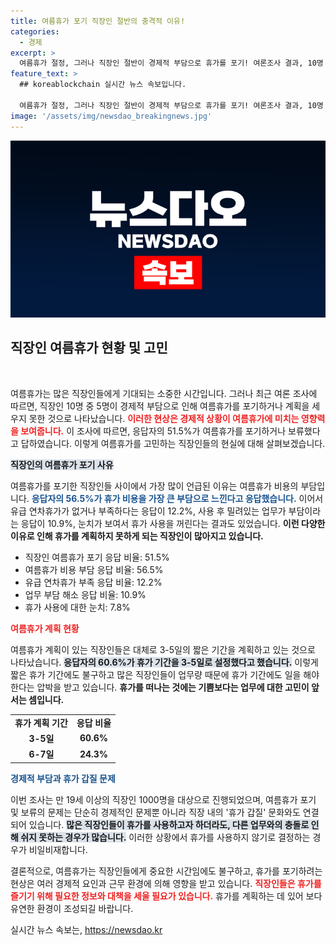 ```yaml
---
title: 여름휴가 포기 직장인 절반의 충격적 이유!
categories:
  - 경제
excerpt: >
  여름휴가 절정, 그러나 직장인 절반이 경제적 부담으로 휴가를 포기! 여론조사 결과, 10명 중 5명이 비용과 업무 부담으로 계획을 세우지 못했다고 전해져. 휴가 갑질의 실태도 드러나 충격을 안긴다.
feature_text: >
  ## koreablockchain 실시간 뉴스 속보입니다.

  여름휴가 절정, 그러나 직장인 절반이 경제적 부담으로 휴가를 포기! 여론조사 결과, 10명 중 5명이 비용과 업무 부담으로 계획을 세우지 못했다고 전해져. 휴가 갑질의 실태도 드러나 충격을 안긴다.
image: '/assets/img/newsdao_breakingnews.jpg'
---
```


<p><img src="/assets/img/newsdao_breakingnews.jpg" alt="koreablockchain 속보" /></p>

<h2 data-ke-size="size26">직장인 여름휴가 현황 및 고민</h2>

<p data-ke-size="size16">&nbsp;</p>

<p>여름휴가는 많은 직장인들에게 기대되는 소중한 시간입니다. 그러나 최근 여론 조사에 따르면, 직장인 10명 중 5명이 경제적 부담으로 인해 여름휴가를 포기하거나 계획을 세우지 못한 것으로 나타났습니다. <b><span style="color: #ee2323;">이러한 현상은 경제적 상황이 여름휴가에 미치는 영향력을 보여줍니다.</span></b> 이 조사에 따르면, 응답자의 51.5%가 여름휴가를 포기하거나 보류했다고 답하였습니다. 이렇게 여름휴가를 고민하는 직장인들의 현실에 대해 살펴보겠습니다.</p>

<p><b><span style="background-color: #21538527;">직장인의 여름휴가 포기 사유</span></b></p>

<p>여름휴가를 포기한 직장인들 사이에서 가장 많이 언급된 이유는 여름휴가 비용의 부담입니다. <b><span style="color: #1a5490;">응답자의 56.5%가 휴가 비용을 가장 큰 부담으로 느낀다고 응답했습니다.</span></b> 이어서 유급 연차휴가가 없거나 부족하다는 응답이 12.2%, 사용 후 밀려있는 업무가 부담이라는 응답이 10.9%, 눈치가 보여서 휴가 사용을 꺼린다는 결과도 있었습니다. <b>이런 다양한 이유로 인해 휴가를 계획하지 못하게 되는 직장인이 많아지고 있습니다.</b></p>

<ul>
<li>직장인 여름휴가 포기 응답 비율: 51.5%</li>
<li>여름휴가 비용 부담 응답 비율: 56.5%</li>
<li>유급 연차휴가 부족 응답 비율: 12.2%</li>
<li>업무 부담 해소 응답 비율: 10.9%</li>
<li>휴가 사용에 대한 눈치: 7.8%</li>
</ul>

<p><b><span style="color: #ee2323;">여름휴가 계획 현황</span></b></p>

<p>여름휴가 계획이 있는 직장인들은 대체로 3-5일의 짧은 기간을 계획하고 있는 것으로 나타났습니다. <b><span style="background-color: #21538527;">응답자의 60.6%가 휴가 기간을 3-5일로 설정했다고 했습니다.</span></b> 이렇게 짧은 휴가 기간에도 불구하고 많은 직장인들이 업무량 때문에 휴가 기간에도 일을 해야 한다는 압박을 받고 있습니다. <b>휴가를 떠나는 것에는 기쁨보다는 업무에 대한 고민이 앞서는 셈입니다.</b></p>

<table>
<tr>
<td style="text-align: center; height: 17px;"><b>휴가 계획 기간</b></td>
<td style="text-align: center; height: 17px;"><b>응답 비율</b></td>
</tr>
<tr>
<td style="text-align: center; height: 17px;"><b>3-5일</b></td>
<td style="text-align: center; height: 17px;"><b>60.6%</b></td>
</tr>
<tr>
<td style="text-align: center; height: 17px;"><b>6-7일</b></td>
<td style="text-align: center; height: 17px;"><b>24.3%</b></td>
</tr>
</table>

<p><b><span style="color: #1a5490;">경제적 부담과 휴가 갑질 문제</span></b></p>

<p>이번 조사는 만 19세 이상의 직장인 1000명을 대상으로 진행되었으며, 여름휴가 포기 및 보류의 문제는 단순히 경제적인 문제뿐 아니라 직장 내의 '휴가 갑질' 문화와도 연결되어 있습니다. <b><span style="background-color: #21538527;">많은 직장인들이 휴가를 사용하고자 하더라도, 다른 업무와의 충돌로 인해 쉬지 못하는 경우가 많습니다.</span></b> 이러한 상황에서 휴가를 사용하지 않기로 결정하는 경우가 비일비재합니다.</p>

<p>결론적으로, 여름휴가는 직장인들에게 중요한 시간임에도 불구하고, 휴가를 포기하려는 현상은 여러 경제적 요인과 근무 환경에 의해 영향을 받고 있습니다. <b><span style="color: #ee2323;">직장인들은 휴가를 즐기기 위해 필요한 정보와 대책을 세울 필요가 있습니다.</span></b> 휴가를 계획하는 데 있어 보다 유연한 환경이 조성되길 바랍니다.</p>
실시간 뉴스 속보는, <a href="https://newsdao.kr" rel="dofollow">https://newsdao.kr</a>


